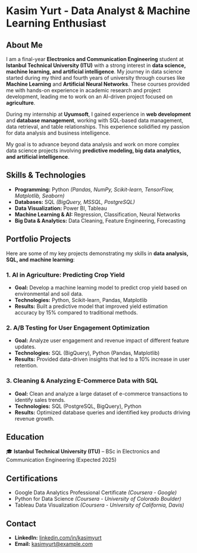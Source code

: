 # Kasim Yurt - Data Analyst & Machine Learning Enthusiast

## About Me
I am a final-year **Electronics and Communication Engineering** student at **Istanbul Technical University (ITU)** with a strong interest in **data science, machine learning, and artificial intelligence**. My journey in data science started during my third and fourth years of university through courses like **Machine Learning** and **Artificial Neural Networks**. These courses provided me with hands-on experience in academic research and project development, leading me to work on an AI-driven project focused on **agriculture**.

During my internship at **Uyumsoft**, I gained experience in **web development** and **database management**, working with SQL-based data management, data retrieval, and table relationships. This experience solidified my passion for data analysis and business intelligence.

My goal is to advance beyond data analysis and work on more complex data science projects involving **predictive modeling, big data analytics, and artificial intelligence**.

## Skills & Technologies
- **Programming:** Python *(Pandas, NumPy, Scikit-learn, TensorFlow, Matplotlib, Seaborn)*
- **Databases:** SQL *(BigQuery, MSSQL, PostgreSQL)*
- **Data Visualization:** Power BI, Tableau
- **Machine Learning & AI:** Regression, Classification, Neural Networks
- **Big Data & Analytics:** Data Cleaning, Feature Engineering, Forecasting

## Portfolio Projects
Here are some of my key projects demonstrating my skills in **data analysis, SQL, and machine learning**:

### 1. AI in Agriculture: Predicting Crop Yield
- **Goal:** Develop a machine learning model to predict crop yield based on environmental and soil data.
- **Technologies:** Python, Scikit-learn, Pandas, Matplotlib
- **Results:** Built a predictive model that improved yield estimation accuracy by 15% compared to traditional methods.

### 2. A/B Testing for User Engagement Optimization
- **Goal:** Analyze user engagement and revenue impact of different feature updates.
- **Technologies:** SQL (BigQuery), Python (Pandas, Matplotlib)
- **Results:** Provided data-driven insights that led to a 10% increase in user retention.

### 3. Cleaning & Analyzing E-Commerce Data with SQL
- **Goal:** Clean and analyze a large dataset of e-commerce transactions to identify sales trends.
- **Technologies:** SQL (PostgreSQL, BigQuery), Python
- **Results:** Optimized database queries and identified key products driving revenue growth.

## Education
🎓 **Istanbul Technical University (ITU)** – BSc in Electronics and Communication Engineering (Expected 2025)

## Certifications
- Google Data Analytics Professional Certificate *(Coursera - Google)*
- Python for Data Science *(Coursera - University of Colorado Boulder)*
- Tableau Data Visualization *(Coursera - University of California, Davis)*

## Contact
- **LinkedIn:** [linkedin.com/in/kasimyurt](#)
- **Email:** kasimyurt@example.com
